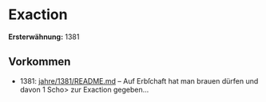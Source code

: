 # Exaction

**Ersterwähnung:** 1381

## Vorkommen
- 1381: [jahre/1381/README.md](../jahre/1381/README.md) – Auf Erbſchaft hat man brauen dürfen und davon 1
Scho> zur Exaction gegeben...
